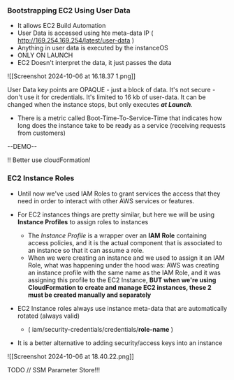 
### Bootstrapping EC2 Using User Data

- It allows EC2 Build Automation
- User Data is accessed using hte meta-data IP ( http://169.254.169.254/latest/user-data )
- Anything in user data is executed by the instanceOS
- ONLY ON LAUNCH
- EC2 Doesn't interpret the data, it just passes the data

![[Screenshot 2024-10-06 at 16.18.37 1.png]]

User Data key points are OPAQUE - just a block of data. It's not secure - don't use it for credentials.
It's limited to 16 kb of user-data. It can be changed when the instance stops, but only executes ***at Launch***.

- There is a metric called Boot-Time-To-Service-Time that indicates how long does the instance take to be ready as a service (receiving requests from customers)

--DEMO--

!! Better use cloudFormation!


### EC2 Instance Roles

- Until now we've used IAM Roles to grant services the access that they need in order to interact with other AWS services or features. 

- For EC2 instances things are pretty similar, but here we will be using **Instance Profiles** to assign roles to instances
	- The *Instance Profile* is a wrapper over an **IAM Role** containing access policies, and it is the actual component that is associated to an instance so that it can assume a role. 
	- When we were creating an instance and we used to assign it an IAM Role, what was happening under the hood was: AWS was creating an instance profile with the same name as the IAM Role, and it was assigning this profile to the EC2 Instance, **BUT when we're using CloudFormation to create and manage EC2 instances, these 2 must be created manually and separately**
- EC2 Instance roles always use instance meta-data that are automatically rotated (always valid)
	- ( iam/security-credentials/credentials/**role-name** )
- It is a better alternative to adding security/access keys into an instance

![[Screenshot 2024-10-06 at 18.40.22.png]]



TODO // SSM Parameter Store!!!